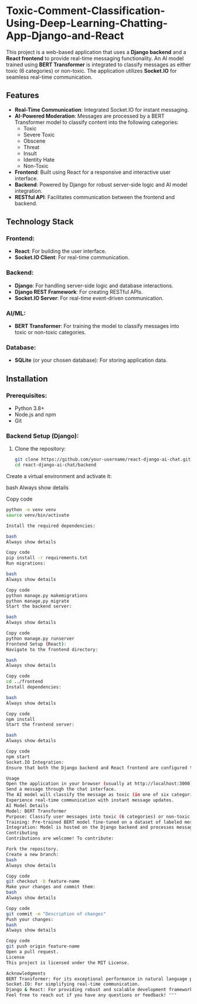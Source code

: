 # Toxic-Comment-Classification-Using-Deep-Learning-Chatting-App-Django-and-React
This project is a web-based application that uses a **Django backend** and a **React frontend** to provide real-time messaging functionality. An AI model trained using **BERT Transformer** is integrated to classify messages as either toxic (6 categories) or non-toxic. The application utilizes **Socket.IO** for seamless real-time communication.

## Features

- **Real-Time Communication**: Integrated Socket.IO for instant messaging.
- **AI-Powered Moderation**: Messages are processed by a BERT Transformer model to classify content into the following categories:
  - Toxic
  - Severe Toxic
  - Obscene
  - Threat
  - Insult
  - Identity Hate
  - Non-Toxic
- **Frontend**: Built using React for a responsive and interactive user interface.
- **Backend**: Powered by Django for robust server-side logic and AI model integration.
- **RESTful API**: Facilitates communication between the frontend and backend.

## Technology Stack

### Frontend:
- **React**: For building the user interface.
- **Socket.IO Client**: For real-time communication.

### Backend:
- **Django**: For handling server-side logic and database interactions.
- **Django REST Framework**: For creating RESTful APIs.
- **Socket.IO Server**: For real-time event-driven communication.

### AI/ML:
- **BERT Transformer**: For training the model to classify messages into toxic or non-toxic categories.

### Database:
- **SQLite** (or your chosen database): For storing application data.

## Installation

### Prerequisites:
- Python 3.8+
- Node.js and npm
- Git

### Backend Setup (Django):
1. Clone the repository:
   ```bash
   git clone https://github.com/your-username/react-django-ai-chat.git
   cd react-django-ai-chat/backend
Create a virtual environment and activate it:

bash
Always show details

Copy code
```bash
python -m venv venv
source venv/bin/activate   

Install the required dependencies:

bash
Always show details

Copy code
pip install -r requirements.txt
Run migrations:

bash
Always show details

Copy code
python manage.py makemigrations
python manage.py migrate
Start the backend server:

bash
Always show details

Copy code
python manage.py runserver
Frontend Setup (React):
Navigate to the frontend directory:

bash
Always show details

Copy code
cd ../frontend
Install dependencies:

bash
Always show details

Copy code
npm install
Start the frontend server:

bash
Always show details

Copy code
npm start
Socket.IO Integration:
Ensure that both the Django backend and React frontend are configured to communicate with the Socket.IO server. Update the relevant URLs in the configuration files.

Usage
Open the application in your browser (usually at http://localhost:3000).
Send a message through the chat interface.
The AI model will classify the message as toxic (in one of six categories) or non-toxic.
Experience real-time communication with instant message updates.
AI Model Details
Model: BERT Transformer
Purpose: Classify user messages into toxic (6 categories) or non-toxic.
Training: Pre-trained BERT model fine-tuned on a dataset of labeled messages.
Integration: Model is hosted on the Django backend and processes messages via API calls.
Contributing
Contributions are welcome! To contribute:

Fork the repository.
Create a new branch:
bash
Always show details

Copy code
git checkout -b feature-name
Make your changes and commit them:
bash
Always show details

Copy code
git commit -m "Description of changes"
Push your changes:
bash
Always show details

Copy code
git push origin feature-name
Open a pull request.
License
This project is licensed under the MIT License.

Acknowledgments
BERT Transformer: For its exceptional performance in natural language processing tasks.
Socket.IO: For simplifying real-time communication.
Django & React: For providing robust and scalable development frameworks.
Feel free to reach out if you have any questions or feedback! """
